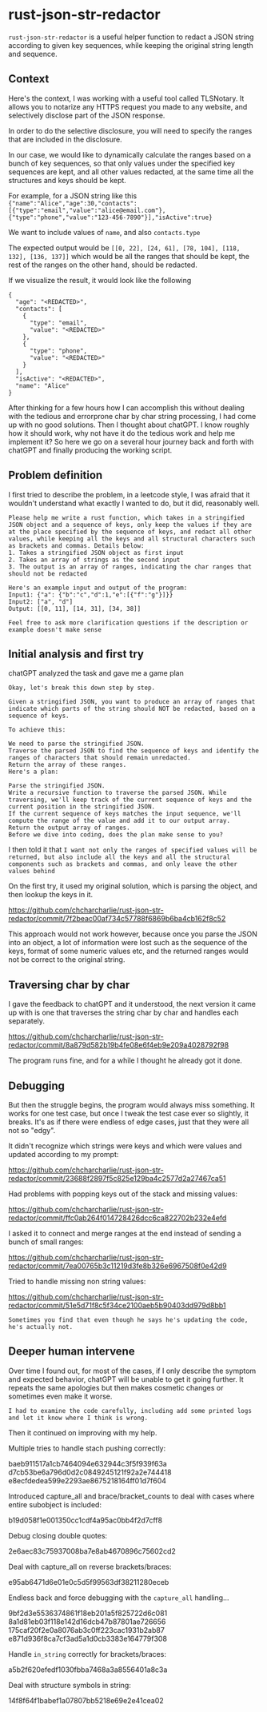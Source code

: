 # rust-json-str-redactor
`rust-json-str-redactor` is a useful helper function to redact a JSON string according to given key sequences, while keeping the original string length and sequence.

## Context
Here's the context, I was working with a useful tool called TLSNotary. It allows you to notarize any HTTPS request you made to any website, and selectively disclose part of the JSON response.

In order to do the selective disclosure, you will need to specify the ranges that are included in the disclosure.

In our case, we would like to dynamically calculate the ranges based on a bunch of key sequences, so that only values under the specified key sequences are kept, and all other values redacted, at the same time all the structures and keys should be kept.

For example, for a JSON string like this
`{"name":"Alice","age":30,"contacts":[{"type":"email","value":"alice@email.com"},{"type":"phone","value":"123-456-7890"}],"isActive":true}`

We want to include values of `name`, and also `contacts.type`

The expected output would be `[[0, 22], [24, 61], [78, 104], [118, 132], [136, 137]]` which would be all the ranges that should be kept, the rest of the ranges on the other hand, should be redacted.

If we visualize the result, it would look like the following
```
{
  "age": "<REDACTED>",
  "contacts": [
    {
      "type": "email",
      "value": "<REDACTED>"
    },
    {
      "type": "phone",
      "value": "<REDACTED>"
    }
  ],
  "isActive": "<REDACTED>",
  "name": "Alice"
}
```

After thinking for a few hours how I can accomplish this without dealing with the tedious and errorprone char by char string processing, I had come up with no good solutions. Then I thought about chatGPT. I know roughly how it should work, why not have it do the tedious work and help me implement it? So here we go on a several hour journey back and forth with chatGPT and finally producing the working script.

## Problem definition
I first tried to describe the problem, in a leetcode style, I was afraid that it wouldn't understand what exactly I wanted to do, but it did, reasonably well.

```
Please help me write a rust function, which takes in a stringified JSON object and a sequence of keys, only keep the values if they are at the place specified by the sequence of keys, and redact all other values, while keeping all the keys and all structural characters such as brackets and commas. Details below:
1. Takes a stringified JSON object as first input
2. Takes an array of strings as the second input
3. The output is an array of ranges, indicating the char ranges that should not be redacted

Here's an example input and output of the program:
Input1: {"a": {"b":"c","d":1,"e":[{"f":"g"}]}}
Input2: ["a", "d"]
Output: [[0, 11], [14, 31], [34, 38]]

Feel free to ask more clarification questions if the description or example doesn't make sense
```

## Initial analysis and first try
chatGPT analyzed the task and gave me a game plan

```
Okay, let's break this down step by step.

Given a stringified JSON, you want to produce an array of ranges that indicate which parts of the string should NOT be redacted, based on a sequence of keys.

To achieve this:

We need to parse the stringified JSON.
Traverse the parsed JSON to find the sequence of keys and identify the ranges of characters that should remain unredacted.
Return the array of these ranges.
Here's a plan:

Parse the stringified JSON.
Write a recursive function to traverse the parsed JSON. While traversing, we'll keep track of the current sequence of keys and the current position in the stringified JSON.
If the current sequence of keys matches the input sequence, we'll compute the range of the value and add it to our output array.
Return the output array of ranges.
Before we dive into coding, does the plan make sense to you?
```

I then told it that `I want not only the ranges of specified values will be returned, but also include all the keys and all the structural components such as brackets and commas, and only leave the other values behind`

On the first try, it used my original solution, which is parsing the object, and then lookup the keys in it.

https://github.com/chcharcharlie/rust-json-str-redactor/commit/7f2beac00af734c57788f6869b6ba4cb162f8c52

This approach would not work however, because once you parse the JSON into an object, a lot of information were lost such as the sequence of the keys, format of some numeric values etc, and the returned ranges would not be correct to the original string.

## Traversing char by char
I gave the feedback to chatGPT and it understood, the next version it came up with is one that traverses the string char by char and handles each separately.

https://github.com/chcharcharlie/rust-json-str-redactor/commit/8a879d582b19b4fe08e6f4eb9e209a4028792f98

The program runs fine, and for a while I thought he already got it done.

## Debugging
But then the struggle begins, the program would always miss something. It works for one test case, but once I tweak the test case ever so slightly, it breaks. It's as if there were endless of edge cases, just that they were all not so "edgy".

It didn't recognize which strings were keys and which were values and updated according to my prompt:

https://github.com/chcharcharlie/rust-json-str-redactor/commit/23688f2897f5c825e129ba4c2577d2a27467ca51

Had problems with popping keys out of the stack and missing values:

https://github.com/chcharcharlie/rust-json-str-redactor/commit/ffc0ab264f014728426dcc6ca822702b232e4efd

I asked it to connect and merge ranges at the end instead of sending a bunch of small ranges:

https://github.com/chcharcharlie/rust-json-str-redactor/commit/7ea00765b3c11219d3fe8b326e6967508f0e42d9

Tried to handle missing non string values:

https://github.com/chcharcharlie/rust-json-str-redactor/commit/51e5d71f8c5f34ce2100aeb5b90403dd979d8bb1

`Sometimes you find that even though he says he's updating the code, he's actually not.`

## Deeper human intervene
Over time I found out, for most of the cases, if I only describe the symptom and expected behavior, chatGPT will be unable to get it going further. It repeats the same apologies but then makes cosmetic changes or sometimes even make it worse.

`I had to examine the code carefully, including add some printed logs and let it know where I think is wrong.`

Then it continued on improving with my help.

Multiple tries to handle stach pushing correctly:

baeb911517a1cb7464094e632944c3f5f939f63a
d7cb53be6a796d0d2c0849245121f92a2e744418
e8ecfdedea599e2293ae8675218164ff01d7f604

Introduced capture_all and brace/bracket_counts to deal with cases where entire subobject is included:

b19d058f1e001350cc1cdf4a95ac0bb4f2d7cff8

Debug closing double quotes:

2e6aec83c75937008ba7e8ab4670896c75602cd2

Deal with capture_all on reverse brackets/braces:

e95ab6471d6e01e0c5d5f99563df38211280eceb

Endless back and force debugging with the `capture_all` handling...

9bf2d3e5536374861f18eb201a5f825722d6c081
8a1d81eb03f118e142d16dcb47b87801ae726656
175caf20f2e0a8076ab3c0ff223cac1931b2ab87
e871d936f8ca7cf3ad5a1d0cb3383e164779f308

Handle `in_string` correctly for brackets/braces:

a5b2f620efedf1030fbba7468a3a8556401a8c3a

Deal with structure symbols in string:

14f8f64f1babef1a07807bb5218e69e2e41cea02